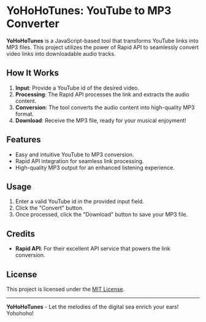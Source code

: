 # YoHoHoTunes: YouTube to MP3 Converter

**YoHoHoTunes** is a JavaScript-based tool that transforms YouTube links into MP3 files. This project utilizes the power of Rapid API to seamlessly convert video links into downloadable audio tracks.

## How It Works

1. **Input**: Provide a YouTube id of the desired video.
2. **Processing**: The Rapid API processes the link and extracts the audio content.
3. **Conversion**: The tool converts the audio content into high-quality MP3 format.
4. **Download**: Receive the MP3 file, ready for your musical enjoyment!

## Features

- Easy and intuitive YouTube to MP3 conversion.
- Rapid API integration for seamless link processing.
- High-quality MP3 output for an enhanced listening experience.

## Usage

1. Enter a valid YouTube id in the provided input field.
2. Click the "Convert" button.
3. Once processed, click the "Download" button to save your MP3 file.

## Credits

- **Rapid API**: For their excellent API service that powers the link conversion.

## License

This project is licensed under the [MIT License](LICENSE).

---

**YoHoHoTunes** - Let the melodies of the digital sea enrich your ears! Yohohoho!

